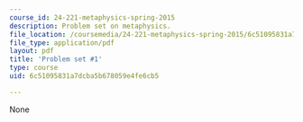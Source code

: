 ```yaml
---
course_id: 24-221-metaphysics-spring-2015
description: Problem set on metaphysics.
file_location: /coursemedia/24-221-metaphysics-spring-2015/6c51095831a7dcba5b678059e4fe6cb5_MIT24_221S15_ProblemSet1.pdf
file_type: application/pdf
layout: pdf
title: 'Problem set #1'
type: course
uid: 6c51095831a7dcba5b678059e4fe6cb5

---
```

None
